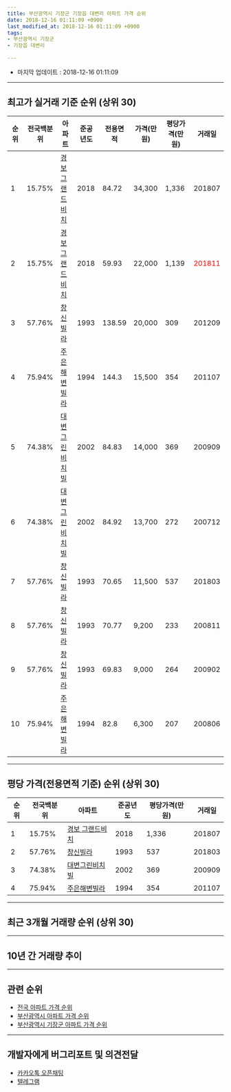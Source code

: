 ```yaml
---
title: 부산광역시 기장군 기장읍 대변리 아파트 가격 순위
date: 2018-12-16 01:11:09 +0900
last_modified_at: 2018-12-16 01:11:09 +0900
tags:
- 부산광역시 기장군
- 기장읍 대변리

---
```


* 마지막 업데이트 : 2018-12-16 01:11:09

---

## 최고가 실거래 기준 순위 (상위 30)


|순위|전국백분위|아파트|준공년도|전용면적|가격(만원)|평당가격(만원)|거래일|
|---|---|---|---|---|---|---|---|
|1|15.75%|[경보 그랜드비치](https://search.naver.com/search.naver?query=%EB%B6%80%EC%82%B0%EA%B4%91%EC%97%AD%EC%8B%9C+%EA%B8%B0%EC%9E%A5%EA%B5%B0+%EA%B8%B0%EC%9E%A5%EC%9D%8D+%EB%8C%80%EB%B3%80%EB%A6%AC+%EA%B2%BD%EB%B3%B4+%EA%B7%B8%EB%9E%9C%EB%93%9C%EB%B9%84%EC%B9%98)|2018|84.72|34,300|1,336|201807|
|2|15.75%|[경보 그랜드비치](https://search.naver.com/search.naver?query=%EB%B6%80%EC%82%B0%EA%B4%91%EC%97%AD%EC%8B%9C+%EA%B8%B0%EC%9E%A5%EA%B5%B0+%EA%B8%B0%EC%9E%A5%EC%9D%8D+%EB%8C%80%EB%B3%80%EB%A6%AC+%EA%B2%BD%EB%B3%B4+%EA%B7%B8%EB%9E%9C%EB%93%9C%EB%B9%84%EC%B9%98)|2018|59.93|22,000|1,139|<span style="color:red">201811</span>|
|3|57.76%|[창신빌라](https://search.naver.com/search.naver?query=%EB%B6%80%EC%82%B0%EA%B4%91%EC%97%AD%EC%8B%9C+%EA%B8%B0%EC%9E%A5%EA%B5%B0+%EA%B8%B0%EC%9E%A5%EC%9D%8D+%EB%8C%80%EB%B3%80%EB%A6%AC+%EC%B0%BD%EC%8B%A0%EB%B9%8C%EB%9D%BC)|1993|138.59|20,000|309|201209|
|4|75.94%|[주은해변빌라](https://search.naver.com/search.naver?query=%EB%B6%80%EC%82%B0%EA%B4%91%EC%97%AD%EC%8B%9C+%EA%B8%B0%EC%9E%A5%EA%B5%B0+%EA%B8%B0%EC%9E%A5%EC%9D%8D+%EB%8C%80%EB%B3%80%EB%A6%AC+%EC%A3%BC%EC%9D%80%ED%95%B4%EB%B3%80%EB%B9%8C%EB%9D%BC)|1994|144.3|15,500|354|201107|
|5|74.38%|[대변그린비치빌](https://search.naver.com/search.naver?query=%EB%B6%80%EC%82%B0%EA%B4%91%EC%97%AD%EC%8B%9C+%EA%B8%B0%EC%9E%A5%EA%B5%B0+%EA%B8%B0%EC%9E%A5%EC%9D%8D+%EB%8C%80%EB%B3%80%EB%A6%AC+%EB%8C%80%EB%B3%80%EA%B7%B8%EB%A6%B0%EB%B9%84%EC%B9%98%EB%B9%8C)|2002|84.83|14,000|369|200909|
|6|74.38%|[대변그린비치빌](https://search.naver.com/search.naver?query=%EB%B6%80%EC%82%B0%EA%B4%91%EC%97%AD%EC%8B%9C+%EA%B8%B0%EC%9E%A5%EA%B5%B0+%EA%B8%B0%EC%9E%A5%EC%9D%8D+%EB%8C%80%EB%B3%80%EB%A6%AC+%EB%8C%80%EB%B3%80%EA%B7%B8%EB%A6%B0%EB%B9%84%EC%B9%98%EB%B9%8C)|2002|84.92|13,700|272|200712|
|7|57.76%|[창신빌라](https://search.naver.com/search.naver?query=%EB%B6%80%EC%82%B0%EA%B4%91%EC%97%AD%EC%8B%9C+%EA%B8%B0%EC%9E%A5%EA%B5%B0+%EA%B8%B0%EC%9E%A5%EC%9D%8D+%EB%8C%80%EB%B3%80%EB%A6%AC+%EC%B0%BD%EC%8B%A0%EB%B9%8C%EB%9D%BC)|1993|70.65|11,500|537|201803|
|8|57.76%|[창신빌라](https://search.naver.com/search.naver?query=%EB%B6%80%EC%82%B0%EA%B4%91%EC%97%AD%EC%8B%9C+%EA%B8%B0%EC%9E%A5%EA%B5%B0+%EA%B8%B0%EC%9E%A5%EC%9D%8D+%EB%8C%80%EB%B3%80%EB%A6%AC+%EC%B0%BD%EC%8B%A0%EB%B9%8C%EB%9D%BC)|1993|70.77|9,200|233|200811|
|9|57.76%|[창신빌라](https://search.naver.com/search.naver?query=%EB%B6%80%EC%82%B0%EA%B4%91%EC%97%AD%EC%8B%9C+%EA%B8%B0%EC%9E%A5%EA%B5%B0+%EA%B8%B0%EC%9E%A5%EC%9D%8D+%EB%8C%80%EB%B3%80%EB%A6%AC+%EC%B0%BD%EC%8B%A0%EB%B9%8C%EB%9D%BC)|1993|69.83|9,000|264|200902|
|10|75.94%|[주은해변빌라](https://search.naver.com/search.naver?query=%EB%B6%80%EC%82%B0%EA%B4%91%EC%97%AD%EC%8B%9C+%EA%B8%B0%EC%9E%A5%EA%B5%B0+%EA%B8%B0%EC%9E%A5%EC%9D%8D+%EB%8C%80%EB%B3%80%EB%A6%AC+%EC%A3%BC%EC%9D%80%ED%95%B4%EB%B3%80%EB%B9%8C%EB%9D%BC)|1994|82.8|6,300|207|200806|


---

## 평당 가격(전용면적 기준) 순위 (상위 30)


|순위|전국백분위|아파트|준공년도|평당가격(만원)|거래일|
|---|---|---|---|---|---|
|1|15.75%|[경보 그랜드비치](https://search.naver.com/search.naver?query=%EB%B6%80%EC%82%B0%EA%B4%91%EC%97%AD%EC%8B%9C+%EA%B8%B0%EC%9E%A5%EA%B5%B0+%EA%B8%B0%EC%9E%A5%EC%9D%8D+%EB%8C%80%EB%B3%80%EB%A6%AC+%EA%B2%BD%EB%B3%B4+%EA%B7%B8%EB%9E%9C%EB%93%9C%EB%B9%84%EC%B9%98)|2018|1,336|201807|
|2|57.76%|[창신빌라](https://search.naver.com/search.naver?query=%EB%B6%80%EC%82%B0%EA%B4%91%EC%97%AD%EC%8B%9C+%EA%B8%B0%EC%9E%A5%EA%B5%B0+%EA%B8%B0%EC%9E%A5%EC%9D%8D+%EB%8C%80%EB%B3%80%EB%A6%AC+%EC%B0%BD%EC%8B%A0%EB%B9%8C%EB%9D%BC)|1993|537|201803|
|3|74.38%|[대변그린비치빌](https://search.naver.com/search.naver?query=%EB%B6%80%EC%82%B0%EA%B4%91%EC%97%AD%EC%8B%9C+%EA%B8%B0%EC%9E%A5%EA%B5%B0+%EA%B8%B0%EC%9E%A5%EC%9D%8D+%EB%8C%80%EB%B3%80%EB%A6%AC+%EB%8C%80%EB%B3%80%EA%B7%B8%EB%A6%B0%EB%B9%84%EC%B9%98%EB%B9%8C)|2002|369|200909|
|4|75.94%|[주은해변빌라](https://search.naver.com/search.naver?query=%EB%B6%80%EC%82%B0%EA%B4%91%EC%97%AD%EC%8B%9C+%EA%B8%B0%EC%9E%A5%EA%B5%B0+%EA%B8%B0%EC%9E%A5%EC%9D%8D+%EB%8C%80%EB%B3%80%EB%A6%AC+%EC%A3%BC%EC%9D%80%ED%95%B4%EB%B3%80%EB%B9%8C%EB%9D%BC)|1994|354|201107|


---

## 최근 3개월 거래량 순위 (상위 30)


<div style="width:100%;">
    <canvas id="deal_count_ranking" height="250"></canvas>
</div>


<script>
new Chart(document.getElementById("deal_count_ranking"), {
    type: 'horizontalBar',
    data: {
        labels: ['경보 그랜드비치'],
        datasets: [{
            label: '실거래 수',
            data: [1],
            borderColor: "rgba(255, 0, 128, 1)",
            backgroundColor: "rgba(255, 0, 128, 0.5)",
            fill: false,
        }]
    },
    options: {
        responsive: true,
        title: {
            display: true,
            text: '최근 3개월 거래량 순위'
        },
        tooltips: {
            mode: 'index',
            intersect: false,
            callbacks: {
                title: function(tooltipItems, data) {
                    return "실거래 수:";
                },
                label: function(tooltipItem, data) {
                    return data.labels[tooltipItem.index] + ": " + tooltipItem.xLabel;
                }
            }
        },
        hover: {
            mode: 'nearest',
            intersect: true
        },
        scales: {
            xAxes: [{
                display: true,
                scaleLabel: {
                    display: true,
                    labelString: '실거래 수'
                },
                ticks: {
                    suggestedMin: 0,
                }
            }],
            yAxes: [{
                display: true,
                ticks: {
                    autoSkip: false,
                    callback: function(value, index, values) {
                        if (value.length > 15)
                            return value.substr(0, 13) + "...";
                        else
                            return value;
                    }
                },
                scaleLabel: {
                    display: false,
                }
            }]
        }
    }
});

</script>


---

## 10년 간 거래량 추이


<div style="width:100%;">
    <canvas id="deal_progress" height="250"></canvas>
</div>

<script>
new Chart(document.getElementById("deal_progress"), {
    type: 'line',
    data: {
        labels: ['200812','200901','200902','200903','200904','200905','200906','200907','200908','200909','200910','200911','200912','201001','201002','201003','201004','201005','201006','201007','201008','201009','201010','201011','201012','201101','201102','201103','201104','201105','201106','201107','201108','201109','201110','201111','201112','201201','201202','201203','201204','201205','201206','201207','201208','201209','201210','201211','201212','201301','201302','201303','201304','201305','201306','201307','201308','201309','201310','201311','201312','201401','201402','201403','201404','201405','201406','201407','201408','201409','201410','201411','201412','201501','201502','201503','201504','201505','201506','201507','201508','201509','201510','201511','201512','201601','201602','201603','201604','201605','201606','201607','201608','201609','201610','201611','201612','201701','201702','201703','201704','201705','201706','201707','201708','201709','201710','201711','201712','201801','201802','201803','201804','201805','201806','201807','201808','201809','201810','201811','201812'],
        datasets: [{
            label: '실거래 수',
            pointRadius: 1,
            data: [1, 0, 1, 0, 0, 0, 2, 0, 0, 1, 0, 0, 0, 0, 0, 2, 1, 4, 1, 0, 1, 1, 0, 0, 0, 0, 1, 0, 1, 1, 2, 4, 1, 0, 0, 0, 0, 0, 0, 0, 0, 0, 0, 0, 3, 1, 0, 0, 0, 0, 0, 0, 0, 0, 0, 0, 0, 0, 0, 0, 0, 0, 0, 0, 0, 0, 0, 1, 0, 0, 1, 0, 0, 0, 0, 1, 0, 0, 0, 0, 0, 0, 0, 1, 0, 0, 2, 1, 0, 0, 0, 0, 0, 0, 0, 0, 0, 0, 0, 0, 1, 0, 0, 1, 0, 0, 0, 0, 0, 0, 0, 1, 0, 0, 1, 1, 0, 0, 0, 1, 0],
            borderColor: "rgba(255, 201, 14, 1)",
            backgroundColor: "rgba(255, 201, 14, 0.5)",
            fill: true,
        }]
    },
    options: {
        responsive: true,
        title: {
            display: true,
            text: '10년간 거래량 추이'
        },
        tooltips: {
            mode: 'index',
            intersect: false,
        },
        hover: {
            mode: 'nearest',
            intersect: true
        },
        scales: {
            xAxes: [{
                display: true,
                scaleLabel: {
                    display: true,
                    labelString: '년/월'
                }
            }],
            yAxes: [{
                display: true,
                ticks: {
                    suggestedMin: 0,
                },
                scaleLabel: {
                    display: true,
                    labelString: '실거래 수'
                }
            }]
        }
    }
});

</script>


---

## 관련 순위

- [전국 아파트 가격 순위](https://inasie.github.io/apt-ranking/전국)
- [부산광역시 아파트 가격 순위](https://inasie.github.io/apt-ranking/부산광역시)
- [부산광역시 기장군 아파트 가격 순위](https://inasie.github.io/apt-ranking/부산광역시-기장군)


---

## 개발자에게 버그리포트 및 의견전달

- [카카오톡 오픈채팅](https://open.kakao.com/o/gLJUAP4)
- [텔레그램](https://t.me/inasie)


